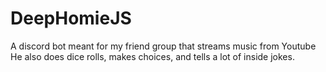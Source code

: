 # DeepHomieJS
A discord bot meant for my friend group that streams music from Youtube
He also does dice rolls, makes choices, and tells a lot of inside jokes.
